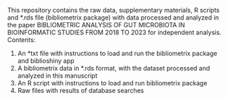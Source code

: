This repository contains the raw data, supplementary materials, R scripts and *.rds file (bibliometrix package) with data processed and analyzed in the paper BIBLIOMETRIC ANALYSIS OF GUT MICROBIOTA IN BIOINFORMATIC STUDIES FROM 2018 TO 2023 for independent analysis.
Contents:
1.	An *txt file with instructions to load and run the bibliometrix package and biblioshiny app
2.	A bibliometrix data in *.rds format, with the dataset processed and analyzed in this manuscript
3.	An R script with instructions to load and run bibliometrix package
4.	Raw files with results of database searches
